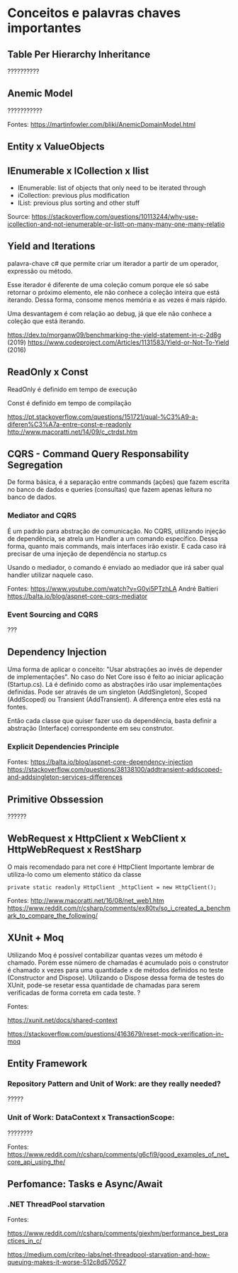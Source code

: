 # Conceitos e palavras chaves importantes

## Table Per Hierarchy Inheritance
??????????

## Anemic Model
???????????

Fontes: 
https://martinfowler.com/bliki/AnemicDomainModel.html

## Entity x ValueObjects

## IEnumerable x ICollection x Ilist

- IEnumerable: list of objects that only need to be iterated through
- iCollection: previous plus modification
- IList: previous plus sorting and other stuff

Source: https://stackoverflow.com/questions/10113244/why-use-icollection-and-not-ienumerable-or-listt-on-many-many-one-many-relatio

## Yield and Iterations

palavra-chave c# que permite criar um iterador a partir de um operador, expressão ou método.

Esse iterador é diferente de uma coleção comum porque ele só sabe retornar o próximo elemento,
ele não conhece a coleção inteira que está iterando. Dessa forma, consome menos memória e as vezes é mais rápido.

Uma desvantagem é com relação ao debug, já que ele não conhece a coleção que está iterando.

https://dev.to/morganw09/benchmarking-the-yield-statement-in-c-2d8g (2019)
https://www.codeproject.com/Articles/1131583/Yield-or-Not-To-Yield (2016)


## ReadOnly x Const

ReadOnly é definido em tempo de execução

Const é definido em tempo de compilação 

https://pt.stackoverflow.com/questions/151721/qual-%C3%A9-a-diferen%C3%A7a-entre-const-e-readonly
http://www.macoratti.net/14/09/c_ctrdst.htm

## CQRS - Command Query Responsability Segregation
De forma básica, é a separação entre commands (ações) que fazem escrita no banco de dados
e queries (consultas) que fazem apenas leitura no banco de dados.

### Mediator and CQRS

É um padrão para abstração de comunicação.
No CQRS, utilizando injeção de dependência, se atrela um Handler a um comando específico.
Dessa forma, quanto mais commands, mais interfaces irão existir. E cada caso irá precisar
de uma injeção de dependência no startup.cs

Usando  o mediador, o comando é enviado ao mediador que irá saber qual handler utilizar naquele caso.

Fontes:
https://www.youtube.com/watch?v=G0yi5PTzhLA André Baltieri
https://balta.io/blog/aspnet-core-cqrs-mediator

### Event Sourcing and CQRS
???


## Dependency Injection
Uma forma de aplicar o conceito: "Usar abstrações ao invés de depender de implementações".
No caso do Net Core isso é feito ao iniciar aplicação (Startup.cs). Lá é definido como as abstrações
irão usar implementações definidas. Pode ser através de um singleton (AddSingleton), Scoped (AddScoped) ou Transient (AddTransient). A diferença entre eles está na fontes.

Então cada classe que quiser fazer uso da dependência, basta definir a abstração (Interface) correspondente
em seu construtor.

### Explicit Dependencies Principle

Fontes:
https://balta.io/blog/aspnet-core-dependency-injection
https://stackoverflow.com/questions/38138100/addtransient-addscoped-and-addsingleton-services-differences

## Primitive Obssession
??????

## WebRequest x HttpClient x WebClient x HttpWebRequest x RestSharp
O mais recomendado para net core é HttpClient
Importante lembrar de utiliza-lo como um elemento stático da classe

```
private static readonly HttpClient _httpClient = new HttpClient();
```

Fontes:
http://www.macoratti.net/16/08/net_web1.htm
https://www.reddit.com/r/csharp/comments/ex80tv/so_i_created_a_benchmark_to_compare_the_following/

## XUnit + Moq
Utilizando Moq é possível contabilizar quantas vezes um método é chamado. Porém esse número de chamadas é acumulado pois o construtor é chamado x vezes para uma quantidade x de métodos definidos no teste (Constructor and Dispose).
Utilizando o Dispose dessa forma de testes do XUnit, pode-se resetar essa quantidade de chamadas para serem verificadas de forma correta em cada teste.
?

Fontes:

https://xunit.net/docs/shared-context

https://stackoverflow.com/questions/4163679/reset-mock-verification-in-moq

## Entity Framework

### Repository Pattern and Unit of Work: are they really needed?
?????

### Unit of Work: DataContext x TransactionScope:
????????

Fontes:
https://www.reddit.com/r/csharp/comments/g6cfi9/good_examples_of_net_core_api_using_the/

## Perfomance: Tasks e Async/Await

### .NET ThreadPool starvation

Fontes:

https://www.reddit.com/r/csharp/comments/giexhm/performance_best_practices_in_c/

https://medium.com/criteo-labs/net-threadpool-starvation-and-how-queuing-makes-it-worse-512c8d570527
